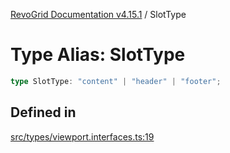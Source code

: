 [RevoGrid Documentation v4.15.1](README.md) / SlotType

# Type Alias: SlotType

```ts
type SlotType: "content" | "header" | "footer";
```

## Defined in

[src/types/viewport.interfaces.ts:19](https://github.com/revolist/revogrid/blob/9d06c9d1de184a8cd977144efe5186ec5a7312cb/src/types/viewport.interfaces.ts#L19)
